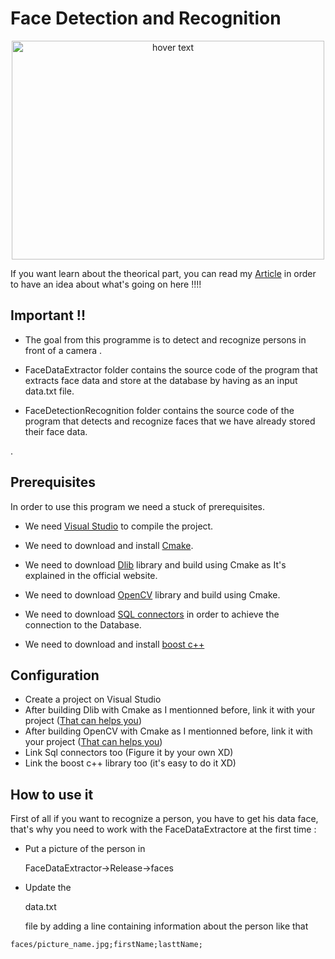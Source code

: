 # Face Detection and Recognition
<p align="center">
  <img src="https://media-exp2.licdn.com/dms/image/C4D12AQG8iqV1IrnLaw/article-cover_image-shrink_720_1280/0?e=1585180800&v=beta&t=Nf_WI13HsIgDdMRi5hGEuDvN_YLezBZ2I7mOx2Ip6B4" height="350" width="500" title="hover text">
</p>

If you want learn about the theorical part, you can read my [Article](https://www.linkedin.com/pulse/face-detection-recognition-yasser-chihab/) in order to have an idea about what's going on here !!!!

## Important !!

* The goal from this programme is to detect and recognize persons in front of a camera .

* FaceDataExtractor folder contains the source code of the program that extracts face data and store at the database by having as an input data.txt file.

* FaceDetectionRecognition folder contains the source code of the program that detects and recognize faces that we have already stored their face data.


.
## Prerequisites

In order to use this program we need a stuck of prerequisites.
* We need [Visual Studio](https://visualstudio.microsoft.com/fr/) to compile the project.

* We need to download and install [Cmake](cmake.org).

* We need to download [Dlib](http://dlib.net/) library and build using Cmake as It's explained in the official website.

* We need to download [OpenCV](https://opencv.org/) library and build using Cmake.

* We need to download [SQL connectors](https://dev.mysql.com/doc/connector-cpp/1.1/en/connector-cpp-downloading.html) in order to achieve the connection to the Database.

* We need to download and install [boost c++](https://www.boost.org/)


## Configuration

* Create a project on Visual Studio 
* After building Dlib with Cmake as I mentionned before, link it with your project ([That can helps you](http://xiaoxumeng.com/install-dlib-on-visual-studio-2015/))
* After building OpenCV with Cmake as I mentionned before, link it with your project ([That can helps you](https://www.deciphertechnic.com/install-opencv-with-visual-studio/))
* Link Sql connectors too (Figure it by your own XD)
* Link the boost c++ library too (it's easy to do it XD)

## How to use it

First of all if you want to recognize a person, you have to get his data face, that's why you need to work with the FaceDataExtractore at the first time :
* Put a picture of the person in <p>FaceDataExtractor->Release->faces</p>
* Update the <p>data.txt</p> file by adding a line containing information about the person like that
```
faces/picture_name.jpg;firstName;lasttName;

```



 
